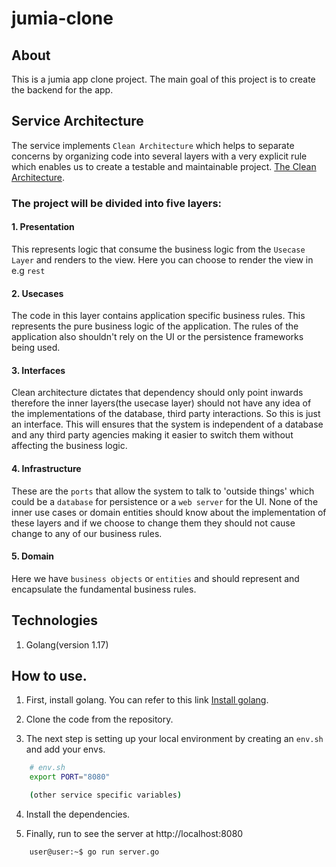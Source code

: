 # jumia-clone

## About
This is a jumia app clone project.
The main goal of this project is to create the backend for the app.

## Service Architecture
The service implements `Clean Architecture` which helps to separate concerns by organizing code into several layers with a very explicit rule which enables us to create a testable and maintainable project.  [The Clean Architecture](https://blog.8thlight.com/uncle-bob/2012/08/13/the-clean-architecture.html).


### The project will be divided into five layers:
#### 1. Presentation
This represents logic that consume the business logic from the `Usecase Layer`
and renders to the view. Here you can choose to render the view in e.g `rest`

#### 2. Usecases
The code in this layer contains application specific business rules.
This represents the pure business logic of the application.
The rules of the application also shouldn't rely on the UI or the persistence frameworks being used.

#### 3. Interfaces
Clean architecture dictates that dependency should only point inwards therefore the inner layers(the usecase layer) should not have any idea of the implementations of the database, third party interactions. So this is just an interface.
This will ensures that the system is independent of a database and any third party agencies making it easier to switch them without affecting the business logic.

#### 4. Infrastructure
These are the `ports` that allow the system to talk to 'outside things' which
could be a `database` for persistence or a `web server` for the UI. None of
the inner use cases or domain entities should know about the implementation of
these layers and if we choose to change them they should not cause change to any of our business rules.

#### 5. Domain
Here we have `business objects` or `entities` and should represent and encapsulate the fundamental business rules.


## Technologies
 1. Golang(version 1.17)

## How to use.
1. First, install golang. You can refer to this link [Install golang](https://go.dev/doc/install).

2. Clone the code from the repository.

3. The next step is setting up your local environment by creating an `env.sh` and add your envs.

```bash
    # env.sh
    export PORT="8080"

    (other service specific variables)
```
4. Install the dependencies.

5. Finally, run to see the server at http://localhost:8080

```bash
    user@user:~$ go run server.go
```
